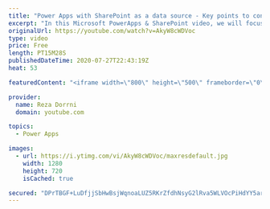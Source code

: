 ```yaml
---
title: "Power Apps with SharePoint as a data source - Key points to consider"
excerpt: "In this Microsoft PowerApps & SharePoint video, we will focus on 7 key points to take into consideration when using SharePoint as a data source with Power Apps specially in cases when dealing with large lists/libraries with large number of columns.  Power Apps delegation series https://www.youtube.com/watch?v=gwiErbYtRdA&list=PLTyFh-qDKAiE6ia-D94Qk5-AzpN4dqOmD"
originalUrl: https://youtube.com/watch?v=AkyW8cWDVoc
type: video
price: Free
length: PT15M28S
publishedDateTime: 2020-07-27T22:43:19Z
heat: 53

featuredContent: "<iframe width=\"800\" height=\"500\" frameborder=\"0\" src=\"https://www.youtube.com/embed/AkyW8cWDVoc\" allow=\"accelerometer; autoplay; encrypted-media; gyroscope; picture-in-picture\" allowfullscreen></iframe>"

provider:
  name: Reza Dorrni
  domain: youtube.com

topics:
  - Power Apps

images:
  - url: https://i.ytimg.com/vi/AkyW8cWDVoc/maxresdefault.jpg
    width: 1280
    height: 720
    isCached: true

secured: "DPrTBGF+LuDfjjSbHwBsjWqnoaLUZ5RKrZfdhNsyG2lRva5WLVOcPiHdYY5arijZgDXuu1NWCDzvhA5NV9+KuAab4USyPHnkTxOHHLG2+OKLK0JPdNMzwyVo3Pj7pXGAtlD1ICR7E5Y3gOiGxs4zkd1EPg9oUaqf7krQbTws/dUuy1cbv/h2X5wdg9uovvzPuXl29B7PUwXjHLtS6iFgfdmxMt9Fuukhf88w7f+65y5zAISwIYKnBII178P14ccAyks2DymETLKfa6XHJb/6hZeAvUH6uiEz+DOvNqZdvdrTQapamzkTGuUOGN+hMSk/oul64kuCTdH9Rk8UGPV552IPZlt0qAv/GusmmVn40rt/Bf6BOER3lIwtgX+bWS3t9TKHlOSAxnAUCmSdlXNN362WIfQKfp42+y81XvhqpUU=;TqNFEwfPV6fJ+ZEe/Z2fZw=="
---
```


